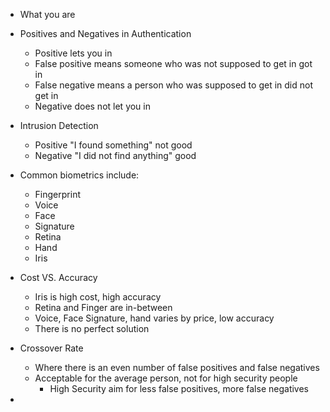 - What you are

- Positives and Negatives in Authentication
	- Positive lets you in
	- False positive means someone who was not supposed to get in got in
	- False negative means a person who was supposed to get in did not get in
	- Negative does not let you in

- Intrusion Detection
	- Positive "I found something" not good
	- Negative "I did not find anything" good

- Common biometrics include:
	- Fingerprint
	- Voice
	- Face
	- Signature
	- Retina
	- Hand
	- Iris

- Cost VS. Accuracy 
	- Iris is high cost, high accuracy
	- Retina and Finger are in-between
	- Voice, Face Signature, hand varies by price, low accuracy
	- There is no perfect solution

- Crossover Rate
	- Where there is an even number of false positives and false negatives
	- Acceptable for the average person, not for high security people
		- High Security aim for less false positives, more false negatives

- 